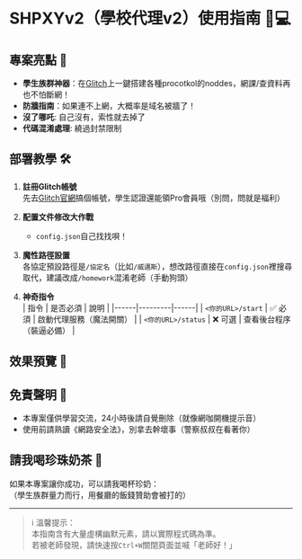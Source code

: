 # SHPXYv2（學校代理v2）使用指南 🎒💻

## 專案亮點 🌟
- **學生族群神器**：在[Glitch](https://glitch.com/)上一鍵搭建各種procotkol的noddes，網課/查資料再也不怕斷網！
- **防牆指南**：如果連不上網，大概率是域名被牆了！
- **沒了哪吒**: 自己沒有，索性就去掉了
- **代碼混淆處理**: 繞過封禁限制

## 部署教學 🛠️
1. **註冊Glitch帳號**  
   先去[Glitch官網](https://glitch.com/)搞個帳號，學生認證還能領Pro會員哦（別問，問就是福利）

2. **配置文件修改大作戰**  
   - `config.json`自己找找唄！

3. **魔性路徑設置**  
   各協定預設路徑是`/協定名`（比如`/威邁斯`），想改路徑直接在`config.json`裡搜尋取代，建議改成`/homework`混淆老師（手動狗頭）

4. **神奇指令**  
   | 指令 | 是否必須 | 說明 |
   |------|---------|------|
   | `<你的URL>/start` | ✅ 必須 | 啟動代理服務（魔法開關） |
   | `<你的URL>/status` | ❌ 可選 | 查看後台程序（裝逼必備） |

## 效果預覽 📸

## 免責聲明 🚫
- 本專案僅供學習交流，24小時後請自覺刪除（就像網咖開機提示音）
- 使用前請熟讀《網路安全法》，別拿去幹壞事（警察叔叔在看著你）

## 請我喝珍珠奶茶 🧋
如果本專案讓你成功，可以請我喝杯珍奶：  
（學生族群量力而行，用餐廳的飯錢贊助會被打的）

---

> ℹ️ 溫馨提示：  
> 本指南含有大量虛構幽默元素，請以實際程式碼為準。  
> 若被老師發現，請快速按`Ctrl+W`關閉頁面並喊「老師好！」
